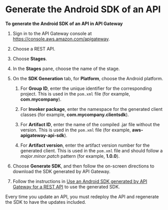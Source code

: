 # Generate the Android SDK of an API<a name="genearte-android-sdk-of-an-api"></a>

**To generate the Android SDK of an API in API Gateway**

1. Sign in to the API Gateway console at [https://console\.aws\.amazon\.com/apigateway](https://console.aws.amazon.com/apigateway)\.

1. Choose a REST API\.

1. Choose **Stages**\. 

1. In the **Stages** pane, choose the name of the stage\.

1. On the **SDK Generation** tab, for **Platform**, choose the Android platform\. 

   1.  For **Group ID**, enter the unique identifier for the corresponding project\. This is used in the `pom.xml` file \(for example, **com\.mycompany**\)\.

   1.  For **Invoker package**, enter the namespace for the generated client classes \(for example, **com\.mycompany\.clientsdk**\)\.

   1.  For **Artifact ID**, enter the name of the compiled \.jar file without the version\. This is used in the `pom.xml` file \(for example, **aws\-apigateway\-api\-sdk**\)\.

   1. For **Artifact version**, enter the artifact version number for the generated client\. This is used in the `pom.xml` file and should follow a *major*\.*minor*\.*patch* pattern \(for example, **1\.0\.0**\)\.

1. Choose **Generate SDK**, and then follow the on\-screen directions to download the SDK generated by API Gateway\.

1. Follow the instructions in [Use an Android SDK generated by API Gateway for a REST API](how-to-generate-sdk-android.md) to use the generated SDK\. 

 Every time you update an API, you must redeploy the API and regenerate the SDK to have the updates included\. 